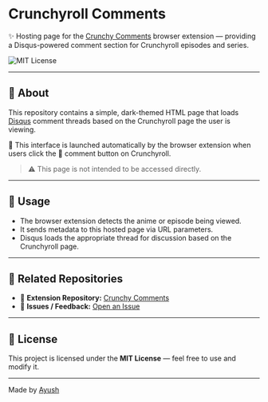 # Crunchyroll Comments

✨ Hosting page for the [Crunchy Comments](https://github.com/crunchyroll-community/CrunchyComments) browser extension — providing a Disqus-powered comment section for Crunchyroll episodes and series.

![MIT License](https://img.shields.io/badge/license-MIT-blue.svg)

---

## 📌 About

This repository contains a simple, dark-themed HTML page that loads [Disqus](https://disqus.com/) comment threads based on the Crunchyroll page the user is viewing.

🔗 This interface is launched automatically by the browser extension when users click the 💬 comment button on Crunchyroll.

> ⚠️ This page is not intended to be accessed directly.

---

## 🧩 Usage

- The browser extension detects the anime or episode being viewed.
- It sends metadata to this hosted page via URL parameters.
- Disqus loads the appropriate thread for discussion based on the Crunchyroll page.

---

## 📎 Related Repositories

- 🔧 **Extension Repository:** [Crunchy Comments](https://github.com/crunchyroll-community/CrunchyComments)
- 🐞 **Issues / Feedback:** [Open an Issue](https://github.com/crunchyroll-community/CRComments/issues)

---

## 📄 License

This project is licensed under the **MIT License** — feel free to use and modify it.

---

Made by [Ayush](https://github.com/IkemenSenpai)
